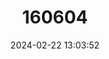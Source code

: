 ---
title: "160604"
category: "Papilio ornythion"
draft: false
date: 2024-02-22 13:03:52
languages:
  English: ["Ornythion Swallowtail"]
---